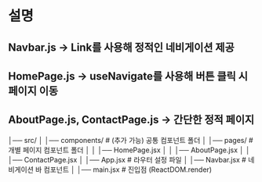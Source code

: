 # 설명

## Navbar.js → Link를 사용해 정적인 네비게이션 제공

## HomePage.js → useNavigate를 사용해 버튼 클릭 시 페이지 이동

## AboutPage.js, ContactPage.js → 간단한 정적 페이지
│── src/
│   │── components/      # (추가 가능) 공통 컴포넌트 폴더
│   │── pages/           # 개별 페이지 컴포넌트 폴더
│   │   │── HomePage.jsx
│   │   │── AboutPage.jsx
│   │   │── ContactPage.jsx
│   │── App.jsx           # 라우터 설정 파일
│   │── Navbar.jsx        # 네비게이션 바 컴포넌트
│   │── main.jsx         # 진입점 (ReactDOM.render)